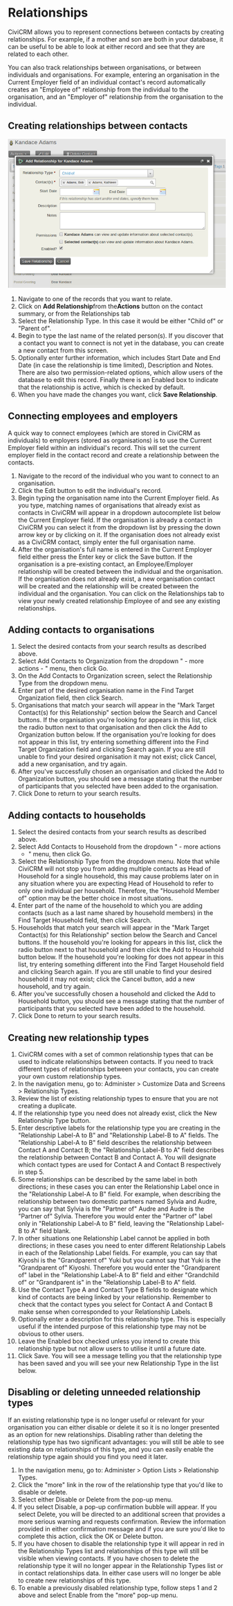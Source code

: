 Relationships
=============

CiviCRM allows you to represent connections between contacts by creating
relationships. For example, if a mother and son are both in your
database, it can be useful to be able to look at either record and see
that they are related to each other.

You can also track relationships between organisations, or between
individuals and organisations. For example, entering an organisation in
the Current Employer field of an individual contact's record
automatically creates an "Employee of" relationship from the individual
to the organisation, and an "Employer of" relationship from the
organisation to the individual.

Creating relationships between contacts
---------------------------------------

![](/images/4.5%20Add%20Relationship.png)

1.  Navigate to one of the records that you want to relate.
2.  Click on **Add Relationship**from the**Actions** button on the
    contact summary, or from the Relationships tab
3.  Select the Relationship Type. In this case it would be either "Child
    of" or "Parent of".
4.  Begin to type the last name of the related person(s). If you
    discover that a contact you want to connect is not yet in the
    database, you can create a new contact from this screen.
5.  Optionally enter further information, which includes Start Date and
    End Date (in case the relationship is time limited), Description and
    Notes. There are also two permission-related options, which allow
    users of the database to edit this record. Finally there is an
    Enabled box to indicate that the relationship is active, which is
    checked by default.
6.  When you have made the changes you want, click **Save
    Relationship**.

Connecting employees and employers
----------------------------------

A quick way to connect employees (which are stored in CiviCRM as
individuals) to employers (stored as organisations) is to use the
Current Employer field within an individual's record. This will set the
current employer field in the contact record and create a relationship
between the contacts.

1.  Navigate to the record of the individual who you want to connect to
    an organisation.
2.  Click the Edit button to edit the individual's record.
3.  Begin typing the organisation name into the Current Employer field.
    As you type, matching names of organisations that already exist as
    contacts in CiviCRM will appear in a dropdown autocomplete list
    below the Current Employer field. If the organisation is already a
    contact in CiviCRM you can select it from the dropdown list by
    pressing the down arrow key or by clicking on it. If the
    organisation does not already exist as a CiviCRM contact, simply
    enter the full organisation name.
4.  After the organisation's full name is entered in the Current
    Employer field either press the Enter key or click the Save button.
    If the organisation is a pre-existing contact, an Employee/Employer
    relationship will be created between the individual and the
    organisation. If the organisation does not already exist, a new
    organisation contact will be created and the relationship will be
    created between the individual and the organisation. You can click
    on the Relationships tab to view your newly created relationship
    Employee of and see any existing relationships.

Adding contacts to organisations
--------------------------------

1.  Select the desired contacts from your search results as described
    above.
2.  Select Add Contacts to Organization from the dropdown " - more
    actions - " menu, then click Go.
3.  On the Add Contacts to Organization screen, select the Relationship
    Type from the dropdown menu.
4.  Enter part of the desired organisation name in the Find Target
    Organization field, then click Search.
5.  Organisations that match your search will appear in the "Mark Target
    Contact(s) for this Relationship" section below the Search and
    Cancel buttons. If the organisation you're looking for appears in
    this list, click the radio button next to that organisation and then
    click the Add to Organization button below. If the organisation
    you're looking for does not appear in this list, try entering
    something different into the Find Target Organization field and
    clicking Search again. If you are still unable to find your desired
    organisation it may not exist; click Cancel, add a new organisation,
    and try again.
6.  After you've successfully chosen an organisation and clicked the Add
    to Organization button, you should see a message stating that the
    number of participants that you selected have been added to the
    organisation.
7.  Click Done to return to your search results.

Adding contacts to households
-----------------------------

1.  Select the desired contacts from your search results as described
    above.
2.  Select Add Contacts to Household from the dropdown " - more actions
    - " menu, then click Go.
3.  Select the Relationship Type from the dropdown menu. Note that while
    CiviCRM will not stop you from adding multiple contacts as Head of
    Household for a single household, this may cause problems later on
    in any situation where you are expecting Head of Household to refer
    to only one individual per household. Therefore, the "Household
    Member of" option may be the better choice in most situations.
4.  Enter part of the name of the household to which you are adding
    contacts (such as a last name shared by household members) in the
    Find Target Household field, then click Search.
5.  Households that match your search will appear in the "Mark Target
    Contact(s) for this Relationship" section below the Search and
    Cancel buttons. If the household you're looking for appears in this
    list, click the radio button next to that household and then click
    the Add to Household button below. If the household you're looking
    for does not appear in this list, try entering something different
    into the Find Target Household field and clicking Search again. If
    you are still unable to find your desired household it may not
    exist; click the Cancel button, add a new household, and try again.
6.  After you've successfully chosen a household and clicked the Add to
    Household button, you should see a message stating that the number
    of participants that you selected have been added to the household.
7.  Click Done to return to your search results. 

Creating new relationship types
-------------------------------

1.  CiviCRM comes with a set of common relationship types that can be
    used to indicate relationships between contacts. If you need to
    track different types of relationships between your contacts, you
    can create your own custom relationship types.
2.  In the navigation menu, go to: Administer > Customize Data and
    Screens > Relationship Types.
3.  Review the list of existing relationship types to ensure that you
    are not creating a duplicate.
4.  If the relationship type you need does not already exist, click the
    New Relationship Type button.
5.  Enter descriptive labels for the relationship type you are creating
    in the "Relationship Label-A to B" and "Relationship Label-B to A"
    fields. The "Relationship Label-A to B" field describes the
    relationship between Contact A and Contact B; the "Relationship
    Label-B to A" field describes the relationship between Contact B and
    Contact A. You will designate which contact types are used for
    Contact A and Contact B respectively in step 5.
6.  Some relationships can be described by the same label in both
    directions; in these cases you can enter the Relationship Label once
    in the "Relationship Label-A to B" field. For example, when
    describing the relationship between two domestic partners named
    Sylvia and Audre, you can say that Sylvia is the "Partner of" Audre
    and Audre is the "Partner of" Sylvia. Therefore you would enter the
    "Partner of" label only in "Relationship Label-A to B" field,
    leaving the "Relationship Label-B to A" field blank.
7.  In other situations one Relationship Label cannot be applied in both
    directions; in these cases you need to enter different Relationship
    Labels in each of the Relationship Label fields. For example, you
    can say that Kiyoshi is the "Grandparent of" Yuki but you cannot say
    that Yuki is the "Grandparent of" Kiyoshi. Therefore you would enter
    the "Grandparent of" label in the "Relationship Label-A to B" field
    and either "Grandchild of" or "Grandparent is" in the "Relationship
    Label-B to A" field.
8.  Use the Contact Type A and Contact Type B fields to designate which
    kind of contacts are being linked by your relationship. Remember to
    check that the contact types you select for Contact A and Contact B
    make sense when corresponded to your Relationship Labels.
9.  Optionally enter a description for this relationship type. This is
    especially useful if the intended purpose of this relationship type
    may not be obvious to other users.
10. Leave the Enabled box checked unless you intend to create this
    relationship type but not allow users to utilise it until a future
    date.
11. Click Save. You will see a message telling you that the relationship
    type has been saved and you will see your new Relationship Type in
    the list below.

Disabling or deleting unneeded relationship types
-------------------------------------------------

If an existing relationship type is no longer useful or relevant for
your organisation you can either disable or delete it so it is no longer
presented as an option for new relationships. Disabling rather than
deleting the relationship type has two significant advantages: you will
still be able to see existing data on relationships of this type, and
you can easily enable the relationship type again should you find you
need it later.

1.  In the navigation menu, go to: Administer > Option Lists >
    Relationship Types.
2.  Click the "more" link in the row of the relationship type that you'd
    like to disable or delete.
3.  Select either Disable or Delete from the pop-up menu.
4.  If you select Disable, a pop-up confirmation bubble will appear. If
    you select Delete, you will be directed to an additional screen that
    provides a more serious warning and requests confirmation. Review
    the information provided in either confirmation message and if you
    are sure you'd like to complete this action, click the OK or Delete
    button.
5.  If you have chosen to disable the relationship type it will appear
    in red in the Relationship Types list and relationships of this type
    will still be visible when viewing contacts. If you have chosen to
    delete the relationship type it will no longer appear in the
    Relationship Types list or in contact relationships data. In either
    case users will no longer be able to create new relationships of
    this type.
6.  To enable a previously disabled relationship type, follow steps 1
    and 2 above and select Enable from the "more" pop-up menu.

